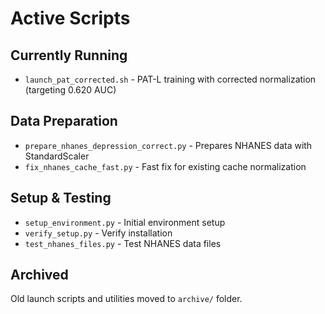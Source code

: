 # Active Scripts

## Currently Running
- `launch_pat_corrected.sh` - PAT-L training with corrected normalization (targeting 0.620 AUC)

## Data Preparation
- `prepare_nhanes_depression_correct.py` - Prepares NHANES data with StandardScaler
- `fix_nhanes_cache_fast.py` - Fast fix for existing cache normalization

## Setup & Testing
- `setup_environment.py` - Initial environment setup
- `verify_setup.py` - Verify installation
- `test_nhanes_files.py` - Test NHANES data files

## Archived
Old launch scripts and utilities moved to `archive/` folder.